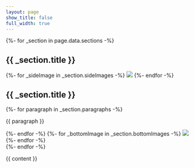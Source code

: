 ```yaml
---
layout: page
show_title: false
full_width: true
---
```


<div class="layout--landing">
  <div class="abouts">
  {%- for _section in page.data.sections -%}
      <section class="about" id="hero-{{ forloop.index }}">
        <h1 class="about__title_top">{{ _section.title }}</h1>
        <div class="about__side">
        {%- for _sideImage in _section.sideImages -%}
          <img src="{{ _sideImage.url }}" />
        {%- endfor -%}
        </div>
        <div class="about__main">
          <h1 class="about__title_text">{{ _section.title }}</h1>
          {%- for paragraph in _section.paragraphs -%}
            <p>{{ paragraph }}</p>
          {%- endfor -%}
          {%- for _bottomImage in _section.bottomImages -%}
            <img src="{{ _bottomImage.url }}" />
          {%- endfor -%}
        </div>
      </section>
  {%- endfor -%}
  </div>
</div>

{{ content }}